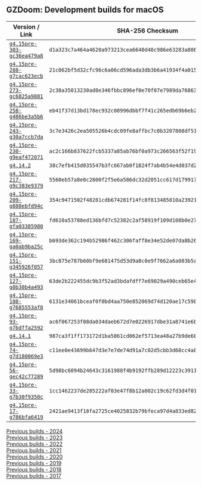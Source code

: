 ## GZDoom: Development builds for macOS

|Version / Link|SHA-256 Checksum|
|---|---|
|[`g4.15pre-303-gc36ea479a8`](https://github.com/alexey-lysiuk/gzdoom-macos-devbuilds/releases/download/g4.15pre-303-gc36ea479a8/gzdoom-g4.15pre-303-gc36ea479a8.zip)|`d1a323c7a464a4620a973213cea6640d40c986e63283a886a1ef8b2c64bfc4cb`|
|[`g4.15pre-288-g7cac623ecb`](https://github.com/alexey-lysiuk/gzdoom-macos-devbuilds/releases/download/g4.15pre-288-g7cac623ecb/gzdoom-g4.15pre-288-g7cac623ecb.zip)|`21c062bf5d32cfc96c6a06cd596ada3db3b6a41934f4a015e22167e43df21bb1`|
|[`g4.15pre-273-gc6825a9881`](https://github.com/alexey-lysiuk/gzdoom-macos-devbuilds/releases/download/g4.15pre-273-gc6825a9881/gzdoom-g4.15pre-273-gc6825a9881.zip)|`2c38a35013230ad8e346fbbc896ef0e70f07e7989da768630366b306d9d9605b`|
|[`g4.15pre-258-g486be3a5b6`](https://github.com/alexey-lysiuk/gzdoom-macos-devbuilds/releases/download/g4.15pre-258-g486be3a5b6/gzdoom-g4.15pre-258-g486be3a5b6.zip)|`eb41f37d13bd178ec932c08996dbbf7f41c265edb69b6eb2397736084296a772`|
|[`g4.15pre-243-g30a7ccb7da`](https://github.com/alexey-lysiuk/gzdoom-macos-devbuilds/releases/download/g4.15pre-243-g30a7ccb7da/gzdoom-g4.15pre-243-g30a7ccb7da.zip)|`3c7e3426c2ea505526b4cdc09fe8affbc7c0b3207808df51b92561f1a0b8e7e2`|
|[`g4.15pre-230-g9eaf472071`](https://github.com/alexey-lysiuk/gzdoom-macos-devbuilds/releases/download/g4.15pre-230-g9eaf472071/gzdoom-g4.15pre-230-g9eaf472071.zip)|`ac2c166b837622fcb5337a85ab76bf0a973c266563f52f19b58cc380c8c9c301`|
|[`g4.14.2`](https://github.com/alexey-lysiuk/gzdoom-macos-devbuilds/releases/download/g4.14.2/gzdoom-g4.14.2.zip)|`38c7efb415d035547b3fc667ab0f1824f7ab4b54e4d037d2aea266c0ec99651b`|
|[`g4.15pre-217-g9c383e9379`](https://github.com/alexey-lysiuk/gzdoom-macos-devbuilds/releases/download/g4.15pre-217-g9c383e9379/gzdoom-g4.15pre-217-g9c383e9379.zip)|`5560eb57a8e0c2800f2f5e6a586dc32d2051cc617d17991734b322245eefef8b`|
|[`g4.15pre-209-g880ebfd94c`](https://github.com/alexey-lysiuk/gzdoom-macos-devbuilds/releases/download/g4.15pre-209-g880ebfd94c/gzdoom-g4.15pre-209-g880ebfd94c.zip)|`354c9471502f48281cdb674281f14fc8f813485810a2392175867bdbe9cf56ea`|
|[`g4.15pre-187-gfa03385980`](https://github.com/alexey-lysiuk/gzdoom-macos-devbuilds/releases/download/g4.15pre-187-gfa03385980/gzdoom-g4.15pre-187-gfa03385980.zip)|`fd610a53788ed136bfd7c52382c2af58919f109d108b0e27aea696147ef04c2e`|
|[`g4.15pre-169-ga0ab9ba25c`](https://github.com/alexey-lysiuk/gzdoom-macos-devbuilds/releases/download/g4.15pre-169-ga0ab9ba25c/gzdoom-g4.15pre-169-ga0ab9ba25c.zip)|`b693de362c194b52986f462c306faff8e34e52de07da8b261656ff18b300beb2`|
|[`g4.15pre-151-g345926f057`](https://github.com/alexey-lysiuk/gzdoom-macos-devbuilds/releases/download/g4.15pre-151-g345926f057/gzdoom-g4.15pre-151-g345926f057.zip)|`3bc875e787b60bf9e681475d53d9a8c0e9f7662a6a083b5a3cf70713ca115fd3`|
|[`g4.15pre-127-g0b30b4a493`](https://github.com/alexey-lysiuk/gzdoom-macos-devbuilds/releases/download/g4.15pre-127-g0b30b4a493/gzdoom-g4.15pre-127-g0b30b4a493.zip)|`63de2b222455dc9b3f52ad3bdafdff7e69029a490ceb65e4386a4aaade42ba8e`|
|[`g4.15pre-108-g7685553af8`](https://github.com/alexey-lysiuk/gzdoom-macos-devbuilds/releases/download/g4.15pre-108-g7685553af8/gzdoom-g4.15pre-108-g7685553af8.zip)|`6131e34061bceaf0f0bd4aa750e852069d74d120ae17c5985069e1a3768dc67e`|
|[`g4.15pre-93-g7bdffa2592`](https://github.com/alexey-lysiuk/gzdoom-macos-devbuilds/releases/download/g4.15pre-93-g7bdffa2592/gzdoom-g4.15pre-93-g7bdffa2592.zip)|`ac6f067253f08da034daeb672d7e0226917dbe31a8741e6b83974e0734fa49ed`|
|[`g4.14.1`](https://github.com/alexey-lysiuk/gzdoom-macos-devbuilds/releases/download/g4.14.1/gzdoom-g4.14.1.zip)|`987ca3f1ff173172d1ba5861cd062ef5713ea48a27b9de6081dd14ec69b9ab4f`|
|[`g4.15pre-74-g7d180069e3`](https://github.com/alexey-lysiuk/gzdoom-macos-devbuilds/releases/download/g4.15pre-74-g7d180069e3/gzdoom-g4.15pre-74-g7d180069e3.zip)|`c11ee0e43699b647d3e7e7de74d91a7c02d5cbb3d68cc4a80e3628629a31e489`|
|[`g4.15pre-56-gec42c77289`](https://github.com/alexey-lysiuk/gzdoom-macos-devbuilds/releases/download/g4.15pre-56-gec42c77289/gzdoom-g4.15pre-56-gec42c77289.zip)|`5d98bc6094b24643c3161988f4b9192ffb289d12223c3911e60370fcbe612f05`|
|[`g4.15pre-33-g7b30f9350c`](https://github.com/alexey-lysiuk/gzdoom-macos-devbuilds/releases/download/g4.15pre-33-g7b30f9350c/gzdoom-g4.15pre-33-g7b30f9350c.zip)|`1cc1462237de285222af03e47f8b12a002c19c62fd3d4f01f192986c27633131`|
|[`g4.15pre-17-g786bfa6419`](https://github.com/alexey-lysiuk/gzdoom-macos-devbuilds/releases/download/g4.15pre-17-g786bfa6419/gzdoom-g4.15pre-17-g786bfa6419.zip)|`2421ae9413f18fa2725ce4025832b79bfeca97d4a833ed8202fb80bae3ee9347`|

[Previous builds - 2024](https://github.com/alexey-lysiuk/gzdoom-macos-devbuilds-2024)<br>
[Previous builds - 2023](https://github.com/alexey-lysiuk/gzdoom-macos-devbuilds-2023)<br>
[Previous builds - 2022](https://github.com/alexey-lysiuk/gzdoom-macos-devbuilds-2022)<br>
[Previous builds - 2021](https://github.com/alexey-lysiuk/gzdoom-macos-devbuilds-2021)<br>
[Previous builds - 2020](https://github.com/alexey-lysiuk/gzdoom-macos-devbuilds-2020)<br>
[Previous builds - 2019](https://github.com/alexey-lysiuk/gzdoom-macos-devbuilds-2019)<br>
[Previous builds - 2018](https://github.com/alexey-lysiuk/gzdoom-macos-devbuilds-2018)<br>
[Previous builds - 2017](https://github.com/alexey-lysiuk/gzdoom-macos-devbuilds-2017)<br>
